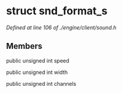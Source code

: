 # struct snd_format_s

*Defined at line 106 of ./engine/client/sound.h*

## Members

public unsigned int speed

public unsigned int width

public unsigned int channels



